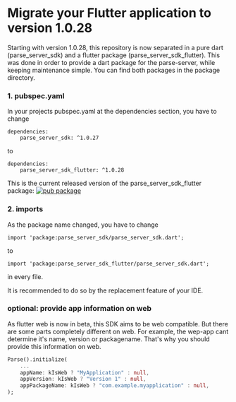 # Migrate your Flutter application to version 1.0.28

Starting with version 1.0.28, this repository is now separated in a pure dart (parse_server_sdk) and a flutter package (parse_server_sdk_flutter).
This was done in order to provide a dart package for the parse-server, while keeping maintenance simple.
You can find both packages in the package directory.

### 1. pubspec.yaml
In your projects pubspec.yaml at the dependencies section, you have to change
```
dependencies:
    parse_server_sdk: ^1.0.27
```
to
```
dependencies:
    parse_server_sdk_flutter: ^1.0.28
```
This is the current released version of the parse_server_sdk_flutter package: [![pub package](https://img.shields.io/pub/v/parse_server_sdk_flutter.svg)](https://pub.dev/packages/parse_server_sdk_flutter)

### 2. imports
As the package name changed, you have to change
```
import 'package:parse_server_sdk/parse_server_sdk.dart';
```
 to  
```
import 'package:parse_server_sdk_flutter/parse_server_sdk.dart';
```
in every file.

It is recommended to do so by the replacement feature of your IDE.

### optional: provide app information on web
As flutter web is now in beta, this SDK aims to be web compatible.
But there are some parts completely different on web. For example, the wep-app cant determine it's name, version or packagename.
That's why you should provide this information on web.
```dart
Parse().initialize(
    ...
    appName: kIsWeb ? "MyApplication" : null,
    appVersion: kIsWeb ? "Version 1" : null,
    appPackageName: kIsWeb ? "com.example.myapplication" : null,
);
```
